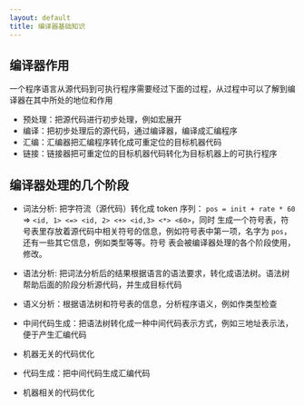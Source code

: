 ```yaml
---
layout: default
title: 编译器基础知识
---
```


## 编译器作用

一个程序语言从源代码到可执行程序需要经过下面的过程，从过程中可以了解到编译器在其中所处的地位和作用

* 预处理：把源代码进行初步处理，例如宏展开
* 编译：把初步处理后的源代码，通过编译器，编译成汇编程序
* 汇编：汇编器把汇编程序转化成可重定位的目标机器代码
* 链接：链接器把可重定位的目标机器代码转化为目标机器上的可执行程序

## 编译器处理的几个阶段

* 词法分析: 把字符流（源代码）转化成 token 序列： `pos = init + rate * 60` => `<id, 1> <=> <id, 2> <+> <id,3> <*> <60>`，同时
生成一个符号表，符号表里存放着源代码中相关符号的信息，例如符号表中第一项，名字为 `pos`，还有一些其它信息，例如类型等等。符号
表会被编译器处理的各个阶段使用，修改。

* 语法分析: 把词法分析后的结果根据语言的语法要求，转化成语法树。语法树帮助后面的阶段分析源代码，并生成目标代码
* 语义分析：根据语法树和符号表的信息，分析程序语义，例如作类型检查
* 中间代码生成：把语法树转化成一种中间代码表示方式，例如三地址表示法，便于产生汇编代码
* 机器无关的代码优化
* 代码生成：把中间代码生成汇编代码
* 机器相关的代码优化
